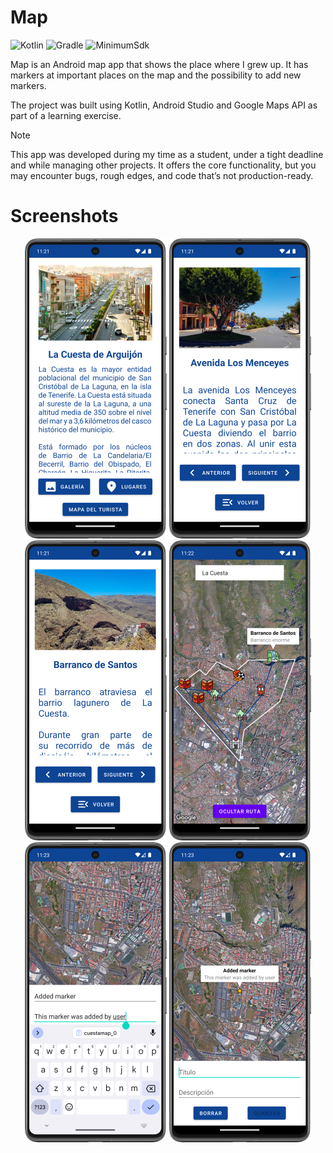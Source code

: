# Map

![Kotlin](https://img.shields.io/badge/Kotlin-1.7.10-7F52FF?logo=kotlin&logoColor=white)
![Gradle](https://img.shields.io/badge/Gradle-7%2B-02303A?logo=gradle&logoColor=white)
![MinimumSdk](https://img.shields.io/badge/Minimum%20SDK-24-brightgreen)

Map is an Android map app that shows the place where I grew up.
It has markers at important places on the map and the possibility to add new markers.

The project was built using Kotlin, Android Studio and Google Maps API as part of a learning exercise.

> [!NOTE]  
This app was developed during my time as a student, under a tight deadline and while managing other projects. It offers the core functionality, but you may encounter bugs, rough edges, and code that’s not production-ready.

# Screenshots

<p align="center">
  <img src="docs/media/map_01.png" alt="Screenshot 1">
  <img src="docs/media/map_02.png" alt="Screenshot 2">
  <img src="docs/media/map_03.png" alt="Screenshot 3">
  <img src="docs/media/map_04.png" alt="Screenshot 4">
  <img src="docs/media/map_05.png" alt="Screenshot 5">
  <img src="docs/media/map_06.png" alt="Screenshot 6">
</p>
